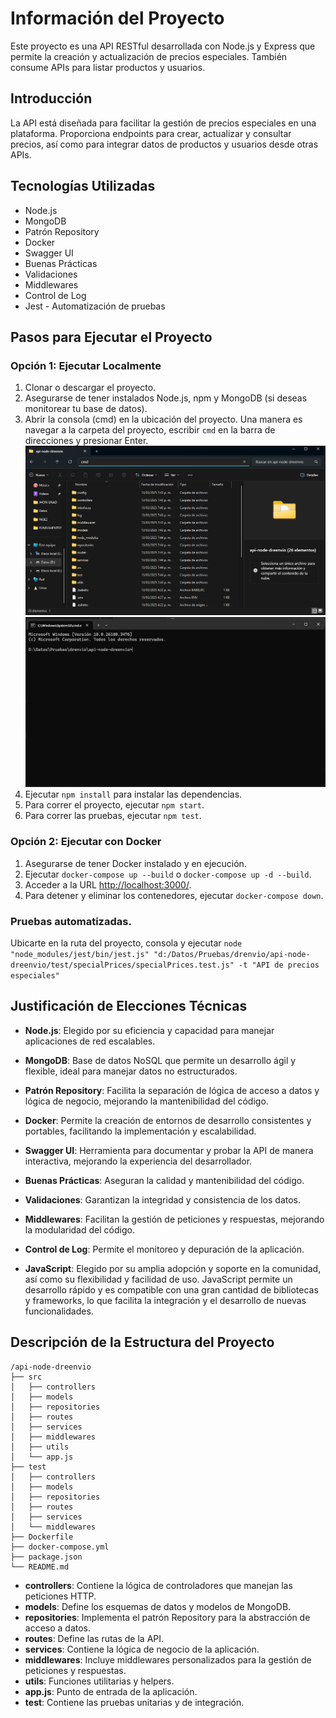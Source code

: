 # Información del Proyecto

Este proyecto es una API RESTful desarrollada con Node.js y Express que permite la creación y actualización de precios especiales. También consume APIs para listar productos y usuarios.

## Introducción

La API está diseñada para facilitar la gestión de precios especiales en una plataforma. Proporciona endpoints para crear, actualizar y consultar precios, así como para integrar datos de productos y usuarios desde otras APIs.

## Tecnologías Utilizadas

- Node.js
- MongoDB
- Patrón Repository
- Docker
- Swagger UI
- Buenas Prácticas
- Validaciones
- Middlewares
- Control de Log
- Jest - Automatización de pruebas 
## Pasos para Ejecutar el Proyecto

### Opción 1: Ejecutar Localmente

1. Clonar o descargar el proyecto.
2. Asegurarse de tener instalados Node.js, npm y MongoDB (si deseas monitorear tu base de datos).
3. Abrir la consola (cmd) en la ubicación del proyecto. Una manera es navegar a la carpeta del proyecto, escribir `cmd` en la barra de direcciones y presionar Enter.
   ![Abrir consola](image.png)
   ![Ubicación del proyecto](image-1.png)
4. Ejecutar `npm install` para instalar las dependencias.
5. Para correr el proyecto, ejecutar `npm start`.
6. Para correr las pruebas, ejecutar `npm test`.

### Opción 2: Ejecutar con Docker

1. Asegurarse de tener Docker instalado y en ejecución.
2. Ejecutar `docker-compose up --build` o `docker-compose up -d --build`.
3. Acceder a la URL [http://localhost:3000/](http://localhost:3000/).
4. Para detener y eliminar los contenedores, ejecutar `docker-compose down`.

### Pruebas automatizadas.

Ubicarte en la ruta del proyecto, consola y ejecutar `node "node_modules/jest/bin/jest.js" "d:/Datos/Pruebas/drenvio/api-node-dreenvio/test/specialPrices/specialPrices.test.js" -t "API de precios especiales"`


## Justificación de Elecciones Técnicas

- **Node.js**: Elegido por su eficiencia y capacidad para manejar aplicaciones de red escalables.
- **MongoDB**: Base de datos NoSQL que permite un desarrollo ágil y flexible, ideal para manejar datos no estructurados.
- **Patrón Repository**: Facilita la separación de lógica de acceso a datos y lógica de negocio, mejorando la mantenibilidad del código.
- **Docker**: Permite la creación de entornos de desarrollo consistentes y portables, facilitando la implementación y escalabilidad.
- **Swagger UI**: Herramienta para documentar y probar la API de manera interactiva, mejorando la experiencia del desarrollador.
- **Buenas Prácticas**: Aseguran la calidad y mantenibilidad del código.
- **Validaciones**: Garantizan la integridad y consistencia de los datos.
- **Middlewares**: Facilitan la gestión de peticiones y respuestas, mejorando la modularidad del código.
- **Control de Log**: Permite el monitoreo y depuración de la aplicación.

- **JavaScript**: Elegido por su amplia adopción y soporte en la comunidad, así como su flexibilidad y facilidad de uso. JavaScript permite un desarrollo rápido y es compatible con una gran cantidad de bibliotecas y frameworks, lo que facilita la integración y el desarrollo de nuevas funcionalidades.

## Descripción de la Estructura del Proyecto

```
/api-node-dreenvio
├── src
│   ├── controllers
│   ├── models
│   ├── repositories
│   ├── routes
│   ├── services
│   ├── middlewares
│   ├── utils
│   └── app.js
├── test
│   ├── controllers
│   ├── models
│   ├── repositories
│   ├── routes
│   ├── services
│   └── middlewares
├── Dockerfile
├── docker-compose.yml
├── package.json
└── README.md
```

- **controllers**: Contiene la lógica de controladores que manejan las peticiones HTTP.
- **models**: Define los esquemas de datos y modelos de MongoDB.
- **repositories**: Implementa el patrón Repository para la abstracción de acceso a datos.
- **routes**: Define las rutas de la API.
- **services**: Contiene la lógica de negocio de la aplicación.
- **middlewares**: Incluye middlewares personalizados para la gestión de peticiones y respuestas.
- **utils**: Funciones utilitarias y helpers.
- **app.js**: Punto de entrada de la aplicación.
- **test**: Contiene las pruebas unitarias y de integración.
